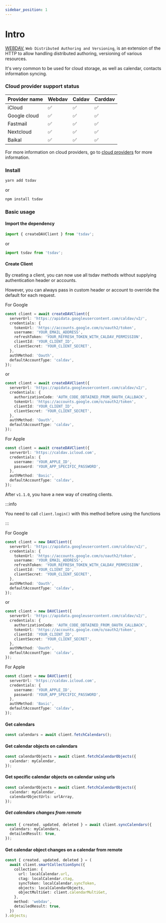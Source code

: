 ```yaml
---
sidebar_position: 1
---
```


# Intro

[WEBDAV](https://tools.ietf.org/html/rfc4918), `Web Distributed Authoring and Versioning`, is an extension of the HTTP to allow handling distributed authoring, versioning of various resources.

It's very common to be used for cloud storage, as well as calendar, contacts information syncing.

### Cloud provider support status

| Provider name | Webdav | Caldav | Carddav |
| ------------- | ------ | ------ | ------- |
| iCloud        | ✅     | ✅     | ✅      |
| Google cloud  | ✅     | ✅     | ✅      |
| Fastmail      | ✅     | ✅     | ✅      |
| Nextcloud     | ✅     | ✅     | ✅      |
| Baikal        | ✅     | ✅     | ✅      |

For more information on cloud providers, go to [cloud providers](./cloud%20providers.md) for more information.

### Install

```bash
yarn add tsdav
```

or

```bash
npm install tsdav
```

### Basic usage

#### Import the dependency

```ts
import { createDAVClient } from 'tsdav';
```

or

```ts
import tsdav from 'tsdav';
```

#### Create Client

By creating a client, you can now use all tsdav methods without supplying authentication header or accounts.

However, you can always pass in custom header or account to override the default for each request.

For Google

```ts
const client = await createDAVClient({
  serverUrl: 'https://apidata.googleusercontent.com/caldav/v2/',
  credentials: {
    tokenUrl: 'https://accounts.google.com/o/oauth2/token',
    username: 'YOUR_EMAIL_ADDRESS',
    refreshToken: 'YOUR_REFRESH_TOKEN_WITH_CALDAV_PERMISSION',
    clientId: 'YOUR_CLIENT_ID',
    clientSecret: 'YOUR_CLIENT_SECRET',
  },
  authMethod: 'Oauth',
  defaultAccountType: 'caldav',
});
```

or

```ts
const client = await createDAVClient({
  serverUrl: 'https://apidata.googleusercontent.com/caldav/v2/',
  credentials: {
    authorizationCode: 'AUTH_CODE_OBTAINED_FROM_OAUTH_CALLBACK',
    tokenUrl: 'https://accounts.google.com/o/oauth2/token',
    clientId: 'YOUR_CLIENT_ID',
    clientSecret: 'YOUR_CLIENT_SECRET',
  },
  authMethod: 'Oauth',
  defaultAccountType: 'caldav',
});
```

For Apple

```ts
const client = await createDAVClient({
  serverUrl: 'https://caldav.icloud.com',
  credentials: {
    username: 'YOUR_APPLE_ID',
    password: 'YOUR_APP_SPECIFIC_PASSWORD',
  },
  authMethod: 'Basic',
  defaultAccountType: 'caldav',
});
```

After `v1.1.0`, you have a new way of creating clients.

:::info

You need to call `client.login()` with this method before using the functions

:::

For Google

```ts
const client = new DAVClient({
  serverUrl: 'https://apidata.googleusercontent.com/caldav/v2/',
  credentials: {
    tokenUrl: 'https://accounts.google.com/o/oauth2/token',
    username: 'YOUR_EMAIL_ADDRESS',
    refreshToken: 'YOUR_REFRESH_TOKEN_WITH_CALDAV_PERMISSION',
    clientId: 'YOUR_CLIENT_ID',
    clientSecret: 'YOUR_CLIENT_SECRET',
  },
  authMethod: 'Oauth',
  defaultAccountType: 'caldav',
});
```

or

```ts
const client = new DAVClient({
  serverUrl: 'https://apidata.googleusercontent.com/caldav/v2/',
  credentials: {
    authorizationCode: 'AUTH_CODE_OBTAINED_FROM_OAUTH_CALLBACK',
    tokenUrl: 'https://accounts.google.com/o/oauth2/token',
    clientId: 'YOUR_CLIENT_ID',
    clientSecret: 'YOUR_CLIENT_SECRET',
  },
  authMethod: 'Oauth',
  defaultAccountType: 'caldav',
});
```

For Apple

```ts
const client = new DAVClient({
  serverUrl: 'https://caldav.icloud.com',
  credentials: {
    username: 'YOUR_APPLE_ID',
    password: 'YOUR_APP_SPECIFIC_PASSWORD',
  },
  authMethod: 'Basic',
  defaultAccountType: 'caldav',
});
```

#### Get calendars

```ts
const calendars = await client.fetchCalendars();
```

#### Get calendar objects on calendars

```ts
const calendarObjects = await client.fetchCalendarObjects({
  calendar: myCalendar,
});
```

#### Get specific calendar objects on calendar using urls

```ts
const calendarObjects = await client.fetchCalendarObjects({
  calendar: myCalendar,
  calendarObjectUrls: urlArray,
});
```

##### Get calendars changes from remote

```ts
const { created, updated, deleted } = await client.syncCalendars({
  calendars: myCalendars,
  detailedResult: true,
});
```

#### Get calendar object changes on a calendar from remote

```ts
const { created, updated, deleted } = (
  await client.smartCollectionSync({
    collection: {
      url: localCalendar.url,
      ctag: localCalendar.ctag,
      syncToken: localCalendar.syncToken,
      objects: localCalendarObjects,
      objectMultiGet: client.calendarMultiGet,
    },
    method: 'webdav',
    detailedResult: true,
  })
).objects;
```
